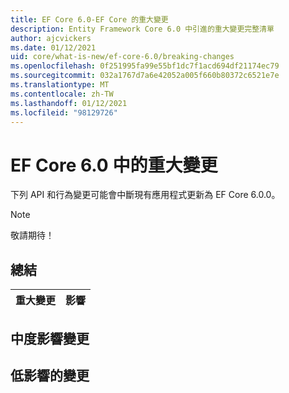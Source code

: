 ```yaml
---
title: EF Core 6.0-EF Core 的重大變更
description: Entity Framework Core 6.0 中引進的重大變更完整清單
author: ajcvickers
ms.date: 01/12/2021
uid: core/what-is-new/ef-core-6.0/breaking-changes
ms.openlocfilehash: 0f251995fa99e55bf1dc7f1acd694df21174ec79
ms.sourcegitcommit: 032a1767d7a6e42052a005f660b80372c6521e7e
ms.translationtype: MT
ms.contentlocale: zh-TW
ms.lasthandoff: 01/12/2021
ms.locfileid: "98129726"
---
```

# <a name="breaking-changes-in-ef-core-60"></a>EF Core 6.0 中的重大變更

下列 API 和行為變更可能會中斷現有應用程式更新為 EF Core 6.0.0。

> [!NOTE]
> 敬請期待！

## <a name="summary"></a>總結

| **重大變更**                                                                                                                   | **影響** |
|:--------------------------------------------------------------------------------------------------------------------------------------|------------|

## <a name="medium-impact-changes"></a>中度影響變更

## <a name="low-impact-changes"></a>低影響的變更
